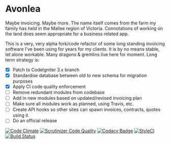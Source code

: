 # Avonlea

Maybe invoicing. Maybe more. The name itself comes from the farm my family has held in the Mallee region of Victoria. Connotations of working on the land does seem appropriate for a business related app. 

This is a very, very alpha fork/code refactor of some long standing invoicing software I've been using for years for my clients. It is by no means stable, let alone workable. Many dragons & gremlins live here for moment. Long term strategy is:
- [x] Patch to CodeIgniter 3.x branch
- [x] Standardise database between old to new schema for migration purposes
- [x] Apply CI code quality enforcement
- [ ] Remove redundant modules from codebase
- [ ] Add in new modules based on updated/revised invoicing plan
- [ ] Make sure all modules work as planned, using Travis, etc.
- [ ] Create API hooks so other sites can spawn invoices, contracts, quotes using it.
- [ ] Do an official release

[![Code Climate](https://codeclimate.com/github/absalomedia/avonlea/badges/gpa.svg)](https://codeclimate.com/github/absalomedia/avonlea)
[![Scrutinizer Code Quality](https://scrutinizer-ci.com/g/absalomedia/avonlea/badges/quality-score.png?b=master)](https://scrutinizer-ci.com/g/absalomedia/avonlea/?branch=master)
[![Codacy Badge](https://api.codacy.com/project/badge/Grade/de38a7810dec4138b5ed2ddf3ab7ba3b)](https://www.codacy.com/app/media/avonlea?utm_source=github.com&amp;utm_medium=referral&amp;utm_content=absalomedia/avonlea&amp;utm_campaign=Badge_Grade) 
[![StyleCI](https://styleci.io/repos/59537089/shield)](https://styleci.io/repos/59537089) 
[![Build Status](https://travis-ci.org/absalomedia/avonlea.svg?branch=master)](https://travis-ci.org/absalomedia/avonlea)
